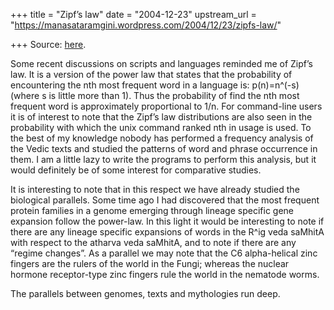 +++
title = "Zipf’s law"
date = "2004-12-23"
upstream_url = "https://manasataramgini.wordpress.com/2004/12/23/zipfs-law/"

+++
Source: [here](https://manasataramgini.wordpress.com/2004/12/23/zipfs-law/).

Some recent discussions on scripts and languages reminded me of Zipf’s law. It is a version of the power law that states that the probability of encountering the nth most frequent word in a language is: p(n)=n^(-s) (where s is little more than 1). Thus the probability of find the nth most frequent word is approximately proportional to 1/n. For command-line users it is of interest to note that the Zipf’s law distributions are also seen in the probability with which the unix command ranked nth in usage is used. To the best of my knowledge nobody has performed a frequency analysis of the Vedic texts and studied the patterns of word and phrase occurrence in them. I am a little lazy to write the programs to perform this analysis, but it would definitely be of some interest for comparative studies.

It is interesting to note that in this respect we have already studied the biological parallels. Some time ago I had discovered that the most frequent protein families in a genome emerging through lineage specific gene expansion follow the power-law. In this light it would be interesting to note if there are any lineage specific expansions of words in the R^ig veda saMhitA with respect to the atharva veda saMhitA, and to note if there are any “regime changes”. As a parallel we may note that the C6 alpha-helical zinc fingers are the rulers of the world in the Fungi; whereas the nuclear hormone receptor-type zinc fingers rule the world in the nematode worms.

The parallels between genomes, texts and mythologies run deep.

